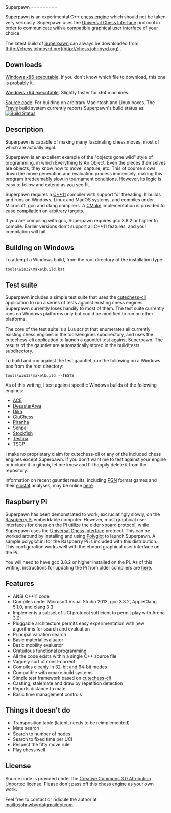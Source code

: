 <link rel="stylesheet" href="http://jasonm23.github.io/markdown-css-themes/foghorn.css">
</link>
Superpawn
=========

Superpawn is an experimental C++ [chess engine](http://en.wikipedia.org/wiki/Chess_engine) 
which should not be taken very seriously.  Superpawn uses the [Universal Chess Interface](http://en.wikipedia.org/wiki/Universal_Chess_Interface)
protocol in order to communicate with a [compatible graphical user interface](http://www.playwitharena.com/) of 
your choice.

The latest build of [Superpawn](http://chess.johnbyrd.org) can always be downloaded
from [http://chess.johnbyrd.org](http://chess.johnbyrd.org) .

Downloads
---------

[Windows x86 executable](http://chess.johnbyrd.org/build/win/x86/superpawn-windows-x32.zip).  If
you don't know which file to download, this one is probably it.

[Windows x64 executable](http://chess.johnbyrd.org/build/win/x64/superpawn-windows-x64.zip).  Slightly 
faster for x64 machines.

[Source code](http://www.github.com/johnwbyrd/superpawn).  For building on arbitrary Macintosh and 
Linux boxes.  The [Travis](https://travis-ci.org/johnwbyrd/superpawn) build system currently reports
Superpawn's build status as:
[![Build Status](https://travis-ci.org/johnwbyrd/superpawn.svg?branch=master)](https://travis-ci.org/johnwbyrd/superpawn)

Description
-----------

Superpawn is capable of making many fascinating chess moves, most
of which are actually legal.

Superpawn is an excellent example of the "objects gone wild" style of
programming, in which Everything Is An Object.  Even the pieces themselves
are objects; they know how to move, capture, etc.  This of course slows 
down the move generation and evaluation process immensely, making this 
program irredeemably slow in tournament conditions.  However, its logic
is easy to follow and extend as you see fit.

Superpawn requires a [C++11](http://en.wikipedia.org/wiki/C%2B%2B11) compiler
with support for threading.  It builds and runs on Windows, Linux and MacOS systems, 
and  compiles under Microsoft, gcc and clang compilers.  A [CMake](http://www.cmake.org/)
implementation is provided to ease compilation on arbitrary targets.

If you are compiling with gcc, Superpawn requires gcc 3.8.2 or higher to compile.
Earlier versions don't support all C++11 features, and your compilation will fail.

Building on Windows
-------------------

To attempt a Windows build, from the root directory of the installation type:

    tools\win32\make\build.bat

Test suite
----------

Superpawn includes a simple test suite that uses the [cutechess-cli](https://chessprogramming.wikispaces.com/Cutechess-cli) application
to run a series of tests against existing chess engines.  Superpawn currently
loses handily to most of them.  The test suite currently runs on Windows
platforms only but could be modified to run on other platforms.

The core of the test suite is a Lua script that enumerates all currently
existing chess engines in the tools\engines subdirectory, and uses
the cutechess-cli application to launch a gauntlet test against Superpawn.
The results of the gauntlet are automatically stored in the build\tests
subdirectory.

To build and run against the test gauntlet, run the following on a Windows 
box from the root directory:

    tools\win32\make\build --TESTS

As of this writing, I test against specific Windows builds of the following engines:

- [ACE](https://code.google.com/p/ace-chess/)
- [DesasterArea](http://desasterarea.jimdo.com/)
- [Dika](http://kirr.homeunix.org/chess/engines/Norbert%27s%20collection/Dika%20v0.4209/)
- [GiuChess](https://chessprogramming.wikispaces.com/GiuChess)
- [Piranha](http://www.villwock.com/piranha/)
- [Senpai](https://chessprogramming.wikispaces.com/Senpai)
- [Stockfish](https://stockfishchess.org/)
- [Testina](http://www.g-sei.org/testina/) 
- [TSCP](http://www.tckerrigan.com/chess/tscp) 

I make no proprietary claim for cutechess-cli or any of the included chess engines except Superpawn.  If you don't want me to test against your engine or include it in github, let me know and I'll happily delete it from the repository.

Information on recent gauntlet results, including 
[PGN](http://en.wikipedia.org/wiki/Portable_Game_Notation) format games
and their [elostat](http://www.playwitharena.com/?User_Files%2C_Engines:Axon%2C_EloStat%2C_Nalimov:EloStat) analyses, may be online
[here](http://chess.johnbyrd.org/tests).

Raspberry Pi
------------

Superpawn has been demonstrated to work, excruciatingly slowly, on the 
[Raspberry Pi](http://www.raspberrypi.org) embeddable computer.  However, most graphical user interfaces for 
chess on the Pi utilize the older [xboard](http://www.gnu.org/software/xboard/engine-intf.html)
protocol, while Superpawn uses the [Universal Chess Interface](http://en.wikipedia.org/wiki/Universal_Chess_Interface)
protocol.  This can be worked around by installing and using [Polyglot](http://wbec-ridderkerk.nl/html/details1/PolyGlot.html) to launch Superpawn.
A sample polyglot.ini for the Raspberry Pi is included with this 
distribution.  This configuration works well with the eboard graphical
user interface on the Pi.
 
You will need to have gcc 3.8.2 or higher installed on the Pi.  As of this
writing, instructions for updating the Pi from older compilers are [here](http://somewideopenspace.wordpress.com/2014/02/28/gcc-4-8-on-raspberry-pi-wheezy/).

Features
--------

- ANSI C++11 code
- Compiles under Microsoft Visual Studio 2013, gcc 3.8.2, AppleClang 5.1.0,
  and clang 3.3
- Implements a subset of UCI protocol sufficient to permit play 
  with Arena 3.0+
- Pluggable architecture permits easy experimentation with 
  new algorithms for search and evaluation  
- Principal variation search
- Basic material evaluator
- Basic mobility evaluator
- Gratuitous functional programming
- All the code exists within a single C++ source file
- Vaguely sort of const-correct
- Compiles cleanly in 32-bit and 64-bit modes
- Compatible with cmake build systems
- Simple test framework based on [cutechess-cli](http://cutechess.com/)
- Castling, stalemate and draw by repetition detection
- Reports distance to mate
- Basic time management controls

Things it doesn't do
--------------------

- Transposition table (latent, needs to be reimplemented)
- Mate search
- Search to number of nodes
- Search to fixed time per UCI
- Respect the fifty move rule
- Play chess well

License
-------

Source code is provided under the [Creative Commons 3.0 Attribution 
Unported](http://creativecommons.org/licenses/by/3.0/deed.en_US) license.  Please
don't pass off this chess engine as your own work.

Feel free to contact or ridicule the author at <mailto:johnwbyrdatgmaildotcom>.